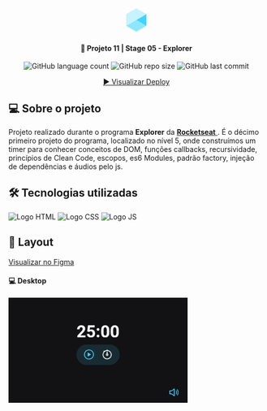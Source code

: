 <div align="center">
  <img alt="Logo Explorer" title="Explorer" src="./assets/readme/Logo1.png">
</div>
	
<h4 align="center"> 
	🚀 Projeto 11 | Stage 05 - Explorer
</h4>

<div align="center">
  <img alt="GitHub language count" src="">

  <img alt="GitHub repo size" src="">
  
  <img alt="GitHub last commit" src="">
  
  <a href=""> ▶️ Visualizar Deploy </a>
</div>

<h2 align=left> 💻 Sobre o projeto </h3>
<p> Projeto realizado durante o programa <strong>Explorer</strong> da <a href="https://www.rocketseat.com.br/"> <strong>Rocketseat</strong> </a>. É o décimo primeiro projeto do programa, localizado no nível 5, onde construímos um timer para conhecer conceitos de DOM, funções callbacks, recursividade, princípios de Clean Code, escopos, es6 Modules, padrão factory, injeção de dependências e áudios pelo js. <p>
  
<h2 align=left> 🛠 Tecnologias utilizadas </h3>

<div align=left>
  <img alt="Logo HTML" src="https://img.shields.io/badge/HTML5-E34F26?style=for-the-badge&logo=html5&logoColor=white">
  <img alt="Logo CSS" src="https://img.shields.io/badge/CSS-239120?&style=for-the-badge&logo=css3&logoColor=white">
  <img alt="Logo JS" src="https://img.shields.io/badge/JavaScript-323330?style=for-the-badge&logo=javascript&logoColor=F7DF1E">
</div>

<h2 align=left> 🎨 Layout </h2>
<a href="https://www.figma.com/file/z51k8B7bz2y99yOtNQohVn/Explorer-Stage-05-Projeto-01-(Copy)?node-id=0%3A1"> Visualizar no Figma </a> </br>

<h4>💻 Desktop </h4>

<img alt="Versão Desktop" title="Desktop" src="./assets/readme/Desktop.png" width="70%">
